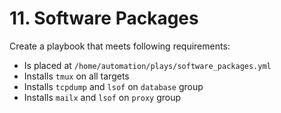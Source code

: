 # 11. Software Packages

Create a playbook that meets following requirements:
* Is placed at `/home/automation/plays/software_packages.yml`
* Installs `tmux` on all targets
* Installs `tcpdump` and `lsof` on `database` group
* Installs `mailx` and `lsof` on `proxy` group
